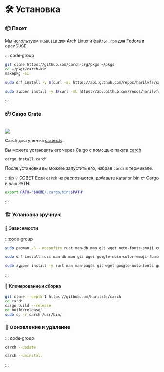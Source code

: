 # 🛠️ Установка

### 📦 Пакет

Мы используем `PKGBUILD` для Arch Linux и файлы `.rpm` для Fedora и openSUSE.

::: code-group

```sh [<i class="devicon-archlinux-plain"></i> Arch ]
git clone https://github.com/carch-org/pkgs ~/pkgs
cd ~/pkgs/carch-bin
makepkg -si
```

```sh [<i class="devicon-fedora-plain"></i> Fedora ]
sudo dnf install -y $(curl -sL https://api.github.com/repos/harilvfs/carch/releases/latest | grep browser_download_url | grep '\.rpm"' | cut -d '"' -f 4 | tee /tmp/carch.rpm)
```

```sh [<i class="devicon-opensuse-plain"></i>  openSUSE ]
sudo zypper install -y $(curl -sL https://api.github.com/repos/harilvfs/carch/releases/latest | grep browser_download_url | grep '\.rpm"' | cut -d '"' -f 4 | tee /tmp/carch.rpm)
```
::: 

### 📦 Cargo Crate

<br>

<img src="https://img.shields.io/crates/v/carch?style=for-the-badge&logo=rust&color=f5a97f&logoColor=fe640b&labelColor=171b22" >

Carch доступен на [crates.io](https://crates.io/).

Вы можете установить его через Cargo с помощью пакета [carch](https://crates.io/crates/carch)

```sh
cargo install carch
```

После установки вы можете запустить его, набрав `carch` в терминале.

:::tip :bulb: СОВЕТ
Если `carch` не распознается, добавьте каталог bin от Cargo в ваш PATH:

```sh
export PATH="$HOME/.cargo/bin:$PATH"
```

:::

### 🏗️ Установка вручную

#### 📜 Зависимости

:::code-group

```sh [<i class="devicon-archlinux-plain"></i> Arch]
sudo pacman -S --noconfirm rust man-db man git wget noto-fonts-emoji curl bash-completion ttf-nerd-fonts-symbols ttf-jetbrains-mono-nerd cargo fzf glibc gcc
```

```sh [<i class="devicon-fedora-plain"></i> Fedora]
sudo dnf install rust man-db man git wget google-noto-color-emoji-fonts google-noto-emoji-fonts jetbrains-mono-fonts-all bash-completion-devel curl cargo fzf glibc gcc -y
```

```sh [<i class="devicon-opensuse-plain"></i>  openSUSE ]
sudo zypper install -y rust man man-pages git wget google-noto-fonts google-noto-coloremoji-fonts jetbrains-mono-fonts  symbols-only-nerd-fonts bash-completion curl fzf glibc gcc  
```

:::

#### 🔧 Клонирование и сборка

```sh
git clone --depth 1 https://github.com/harilvfs/carch
cd carch
cargo build --release
cd build/release/
sudo cp -r carch /usr/bin/
```

### 🔄 Обновление и удаление

::: code-group

```sh [ Update ]
carch --update
```

```sh [ Uninstall ]
carch --uninstall
```

:::
